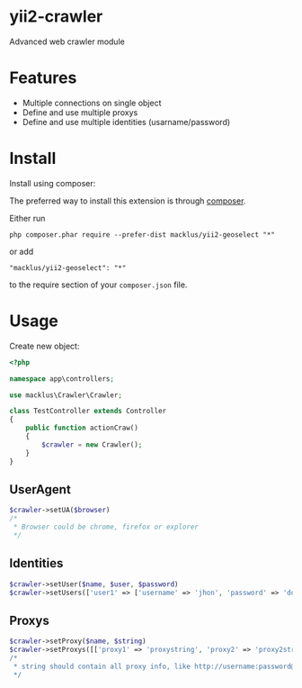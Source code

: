 # yii2-crawler
Advanced web crawler module

# Features

* Multiple connections on single object
* Define and use multiple proxys
* Define and use multiple identities (usarname/password)


# Install

Install using composer:

The preferred way to install this extension is through [composer](http://getcomposer.org/download/).

Either run

```
php composer.phar require --prefer-dist macklus/yii2-geoselect "*"
```

or add

```
"macklus/yii2-geoselect": "*"
```

to the require section of your `composer.json` file.

# Usage

Create new object:

```php
<?php

namespace app\controllers;

use macklus\Crawler\Crawler;

class TestController extends Controller
{
    public function actionCraw()
    {
        $crawler = new Crawler();
    }
}
```

## UserAgent

```php
$crawler->setUA($browser)
/*
 * Browser could be chrome, firefox or explorer
 */
```

## Identities

```php
$crawler->setUser($name, $user, $password)
$crawler->setUsers(['user1' => ['username' => 'jhon', 'password' => 'doe']])
```

## Proxys

```php
$crawler->setProxy($name, $string)
$crawler->setProxys([['proxy1' => 'proxystring', 'proxy2' => 'proxy2string]])
/*
 * string should contain all proxy info, like http://username:password@proxy.thing.com:8080/
 */
```

